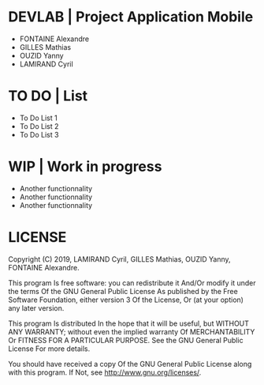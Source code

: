 # DEVLAB | Project Application Mobile

- FONTAINE Alexandre
- GILLES Mathias
- OUZID Yanny
- LAMIRAND Cyril

# TO DO | List

- To Do List 1
- To Do List 2
- To Do List 3

# WIP | Work in progress

- Another functionnality 
- Another functionnality 
- Another functionnality

# LICENSE

Copyright (C) 2019, LAMIRAND Cyril, GILLES Mathias, OUZID Yanny, FONTAINE Alexandre.

This program Is free software: you can redistribute it And/Or modify it under the terms Of the GNU General Public License As published by the Free Software Foundation, either version 3 Of the License, Or (at your option) any later version.

This program Is distributed In the hope that it will be useful, but WITHOUT ANY WARRANTY; without even the implied warranty Of MERCHANTABILITY Or FITNESS FOR A PARTICULAR PURPOSE. See the GNU General Public License For more details.

You should have received a copy Of the GNU General Public License along with this program. If Not, see http://www.gnu.org/licenses/.
